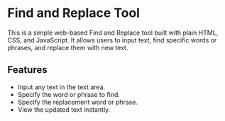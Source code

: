 # Find and Replace Tool

This is a simple web-based Find and Replace tool built with plain HTML, CSS, and JavaScript. It allows users to input text, find specific words or phrases, and replace them with new text.

## Features
- Input any text in the text area.
- Specify the word or phrase to find.
- Specify the replacement word or phrase.
- View the updated text instantly.


